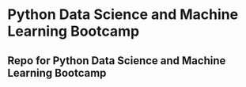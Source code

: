 # Python Data Science and Machine Learning Bootcamp
## Repo for Python Data Science and Machine Learning Bootcamp
